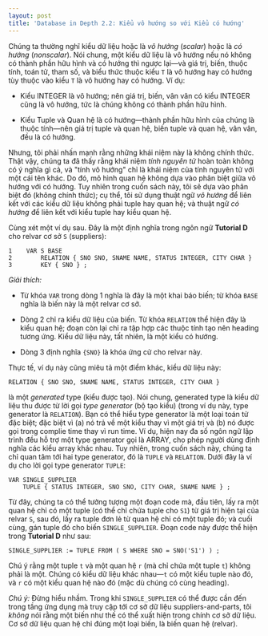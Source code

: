 ```yaml
---
layout: post
title: 'Database in Depth 2.2: Kiểu vô hướng so với Kiểu có hướng'
---
```


Chúng ta thường nghĩ kiểu dữ liệu hoặc là *vô hướng* (*scalar*) hoặc là *có hướng* (*nonscalar*). Nói chung, một kiểu dữ liệu là vô hướng nếu nó không có thành phần hữu hình và có hướng thì ngược lại&mdash;và giá trị, biến, thuộc tính, toán tử, tham số, và biểu thức thuộc kiểu `T` là vô hướng hay có hướng tùy thuộc vào kiểu `T` là vô hướng hay có hướng. Ví dụ:

 * Kiểu INTEGER là vô hướng; nên giá trị, biến, vân vân có kiểu INTEGER cũng là vô hướng, tức là chúng không có thành phần hữu hình.

 * Kiểu Tuple và Quan hệ là có hướng&mdash;thành phần hữu hình của chúng là thuộc tính&mdash;nên giá trị tuple và quan hệ, biến tuple và quan hệ, vân vân, đều là có hướng.

Nhưng, tôi phải nhấn mạnh rằng những khái niệm này là không chính thức. Thật vậy, chúng ta đã thấy rằng khái niệm *tính nguyên tử* hoàn toàn không có ý nghĩa gì cả, và "tính vô hướng" chỉ là khái niệm của tính nguyên tử với một cái tên khác. Do đó, mô hình quan hệ không dựa vào phân biệt giữa vô hướng với có hướng. Tuy nhiên trong cuốn sách này, tôi sẽ dựa vào phân biệt đó (không chính thức); cụ thể, tôi sử dụng thuật ngữ *vô hướng* để liên kết với các kiểu dữ liệu không phải tuple hay quan hệ; và thuật ngữ *có hướng* để liên kết với kiểu tuple hay kiểu quan hệ.

Cùng xét một ví dụ sau. Đây là một định nghĩa trong ngôn ngữ **Tutorial D** cho relvar cơ sở `S` (suppliers):

```
1    VAR S BASE
2        RELATION { SNO SNO, SNAME NAME, STATUS INTEGER, CITY CHAR }
3        KEY { SNO } ;
```

*Giải thích:*

 * Từ khóa `VAR` trong dòng 1 nghĩa là đây là một khai báo biến; từ khóa `BASE` nghĩa là biến này là một relvar cơ sở.

 * Dòng 2 chỉ ra kiểu dữ liệu của biến. Từ khóa `RELATION` thể hiện đây là kiểu quan hệ; đoạn còn lại chỉ ra tập hợp các thuộc tính tạo nên heading tương ứng. Kiểu dữ liệu này, tất nhiên, là một kiểu có hướng.
 
 * Dòng 3 định nghĩa `{SNO}` là khóa ứng cử cho relvar này.

Thực tế, ví dụ này cũng miêu tả một điểm khác, kiểu dữ liệu này:

```
RELATION { SNO SNO, SNAME NAME, STATUS INTEGER, CITY CHAR }
```

là một *generated* type (kiểu được tạo).  Nói chung, generated type là kiểu dữ liệu thu được từ lời gọi *type generator* (bộ tạo kiểu) (trong ví dụ này, type generator là `RELATION`). Bạn có thể hiểu type generator là một loại toán tử đặc biệt; đặc biệt vì (a) nó trả về một kiểu thay vì một giá trị và (b) nó được gọi trong complie time thay vì run time. Ví dụ, hiện nay đa số ngôn ngữ lập trình đều hỗ trợ một type generator gọi là ARRAY, cho phép người dùng định nghĩa các kiểu array khác nhau. Tuy nhiên, trong cuốn sách này, chúng ta chỉ quan tâm tới hai type generator, đó là `TUPLE` và `RELATION`.  Dưới đây là ví dụ cho lời gọi type generator `TUPLE`:

```
VAR SINGLE_SUPPLIER
    TUPLE { STATUS INTEGER, SNO SNO, CITY CHAR, SNAME NAME } ;
```

Từ đây, chúng ta có thể tưởng tượng một đoạn code mà, đầu tiên, lấy ra một quan hệ chỉ có một tuple (có thể chỉ chứa tuple cho `S1`) từ giá trị hiện tại của relvar `S`, sau đó, lấy ra tuple đơn lẻ từ quan hệ chỉ có một tuple đó; và cuối cùng, gán tuple đó cho biến `SINGLE_SUPPLIER`. Đoạn code này được thể hiện trong **Tutorial D** như sau:

```
SINGLE_SUPPLIER := TUPLE FROM ( S WHERE SNO = SNO('S1') ) ;
```

Chú ý rằng một tuple `t` và một quan hệ `r` (mà chỉ chứa một tuple `t`) không phải là một. Chúng có kiểu dữ liệu khác nhau&mdash;`t` có một kiểu tuple nào đó, và `r` có một kiểu quan hệ nào đó (mặc dù chúng có cùng heading).

*Chú ý:* Đừng hiểu nhầm. Trong khi `SINGLE_SUPPLIER` có thể được cần đến trong tầng ứng dụng mà truy cập tới cơ sở dữ liệu suppliers-and-parts, tôi *không* nói rằng một biến như thế có thể xuất hiện trong chính cơ sở dữ liệu. Cơ sở dữ liệu quan hệ chỉ đúng một loại biến, là biến quan hệ (relvar).